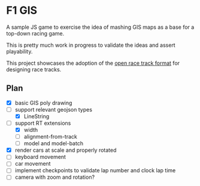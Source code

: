 # F1 GIS

A sample JS game to exercise the idea of mashing GIS maps as a base for a top-down racing game.

This is pretty much work in progress to validate the ideas and assert playability.

This project showcases the adoption of the [open race track format](https://github.com/JosePedroDias/open-race-track-format) for designing race tracks.


## Plan

- [x] basic GIS poly drawing
- [ ] support relevant geojson types
  - [x] LineString
- [ ] support RT extensions
  - [x] width
  - [ ] alignment-from-track
  - [ ] model and model-batch
- [x] render cars at scale and properly rotated
- [ ] keyboard movement
- [ ] car movement
- [ ] implement checkpoints to validate lap number and clock lap time
- [ ] camera with zoom and rotation?
